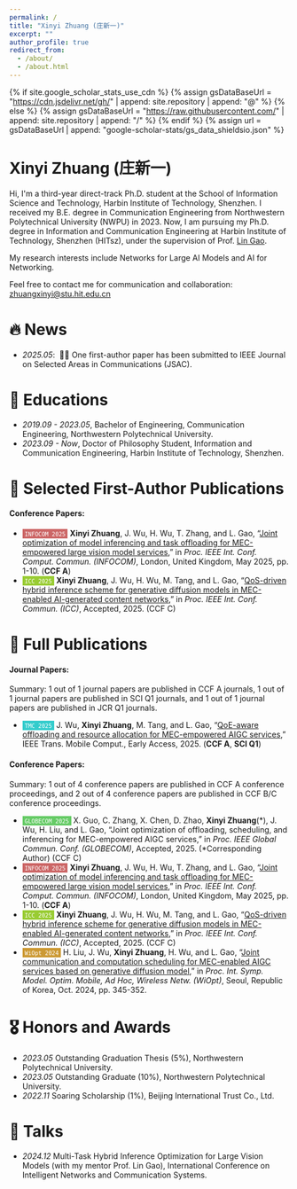 ```yaml
---
permalink: /
title: "Xinyi Zhuang (庄新一)"
excerpt: ""
author_profile: true
redirect_from: 
  - /about/
  - /about.html
---
```


{% if site.google_scholar_stats_use_cdn %}
{% assign gsDataBaseUrl = "https://cdn.jsdelivr.net/gh/" | append: site.repository | append: "@" %}
{% else %}
{% assign gsDataBaseUrl = "https://raw.githubusercontent.com/" | append: site.repository | append: "/" %}
{% endif %}
{% assign url = gsDataBaseUrl | append: "google-scholar-stats/gs_data_shieldsio.json" %}

<span class='anchor' id='about-me'></span>

# Xinyi Zhuang (庄新一)
Hi, I'm a third-year direct-track Ph.D. student at the School of Information Science and Technology, Harbin Institute of Technology, Shenzhen.
I received my B.E. degree in Communication Engineering from Northwestern Polytechnical University (NWPU) in 2023.
Now, I am pursuing my Ph.D. degree in Information and Communication Engineering at Harbin Institute of Technology, Shenzhen (HITsz), under the supervision of Prof. [Lin Gao](https://scholar.google.com/citations?user=41wcJi4AAAAJ&hl=en).

My research interests include Networks for Large AI Models and AI for Networking.

Feel free to contact me for communication and collaboration: <u>zhuangxinyi@stu.hit.edu.cn</u>

# 🔥 News
- *2025.05*: &nbsp;🎉🎉 One first-author paper has been submitted to IEEE Journal on Selected Areas in Communications (JSAC).


# 📖 Educations
- *2019.09 - 2023.05*, Bachelor of Engineering, Communication Engineering, Northwestern Polytechnical University.
- *2023.09 - Now*, Doctor of Philosophy Student, Information and Communication Engineering, Harbin Institute of Technology, Shenzhen.


# 📝 Selected First-Author Publications
#### Conference Papers:
- <span style="background-color: #cc6666; color: white; padding: 1px 4px; font-size: 12px;">``INFOCOM 2025``</span> **Xinyi Zhuang**, J. Wu, H. Wu, T. Zhang, and L. Gao, “[Joint optimization of model inferencing and task offloading for MEC-empowered large vision model services](https://ieeexplore.ieee.org/document/11044689),” in *Proc. IEEE Int. Conf. Comput. Commun. (INFOCOM)*, London, United Kingdom, May 2025, pp. 1-10. (**CCF A**)
- <span style="background-color: #99cc33; color: white; padding: 1px 4px; font-size: 12px;">``ICC 2025``</span> **Xinyi Zhuang**, J. Wu, H. Wu, M. Tang, and L. Gao, “[QoS-driven hybrid inference scheme for generative diffusion models in MEC-enabled AI-generated content networks](https://iimxinyi.github.io/Papers/ICC2025.pdf),” in *Proc. IEEE Int. Conf. Commun. (ICC)*, Accepted, 2025. (CCF C)


# 📄 Full Publications
#### Journal Papers:
Summary: 1 out of 1 journal papers are published in CCF A journals, 1 out of 1 journal papers are published in SCI Q1 journals, and 1 out of 1 journal papers are published in JCR Q1 journals.
- <span style="background-color: #33cccc; color: white; padding: 1px 4px; font-size: 12px;">``TMC 2025``</span> J. Wu, **Xinyi Zhuang**, M. Tang, and L. Gao, “[QoE-aware offloading and resource allocation for MEC-empowered AIGC services](https://ieeexplore.ieee.org/document/10972066),” IEEE Trans. Mobile Comput., Early Access, 2025. (**CCF A**, **SCI Q1**)

#### Conference Papers:
Summary: 1 out of 4 conference papers are published in CCF A conference proceedings, and 2 out of 4 conference papers are published in CCF B/C conference proceedings.
- <span style="background-color: #66cb66; color: white; padding: 1px 4px; font-size: 12px;">``GLOBECOM 2025``</span> X. Guo, C. Zhang, X. Chen, D. Zhao, **Xinyi Zhuang**(*), J. Wu, H. Liu, and L. Gao, “Joint optimization of offloading, scheduling, and inferencing for MEC-empowered AIGC services,” in *Proc. IEEE Global Commun. Conf. (GLOBECOM)*, Accepted, 2025. (*Corresponding Author) (CCF C)
- <span style="background-color: #cc6666; color: white; padding: 1px 4px; font-size: 12px;">``INFOCOM 2025``</span> **Xinyi Zhuang**, J. Wu, H. Wu, T. Zhang, and L. Gao, “[Joint optimization of model inferencing and task offloading for MEC-empowered large vision model services](https://ieeexplore.ieee.org/document/11044689),” in *Proc. IEEE Int. Conf. Comput. Commun. (INFOCOM)*, London, United Kingdom, May 2025, pp. 1-10. (**CCF A**)
- <span style="background-color: #99cc33; color: white; padding: 1px 4px; font-size: 12px;">``ICC 2025``</span> **Xinyi Zhuang**, J. Wu, H. Wu, M. Tang, and L. Gao, “[QoS-driven hybrid inference scheme for generative diffusion models in MEC-enabled AI-generated content networks](https://iimxinyi.github.io/Papers/ICC2025.pdf),” in *Proc. IEEE Int. Conf. Commun. (ICC)*, Accepted, 2025. (CCF C)
- <span style="background-color: #cc9933; color: white; padding: 1px 4px; font-size: 12px;">``WiOpt 2024``</span> H. Liu, J. Wu, **Xinyi Zhuang**, H. Wu, and L. Gao, “[Joint communication and computation scheduling for MEC-enabled AIGC services based on generative diffusion model](https://ieeexplore.ieee.org/document/10778362),” in *Proc. Int. Symp. Model. Optim. Mobile, Ad Hoc, Wireless Netw. (WiOpt)*, Seoul, Republic of Korea, Oct. 2024, pp. 345-352.


# 🎖 Honors and Awards
- *2023.05* Outstanding Graduation Thesis (5%), Northwestern Polytechnical University.
- *2023.05* Outstanding Graduate (10%), Northwestern Polytechnical University.
- *2022.11* Soaring Scholarship (1%), Beijing International Trust Co., Ltd.


# 💬 Talks
- *2024.12* Multi-Task Hybrid Inference Optimization for Large Vision Models (with my mentor Prof. Lin Gao), International Conference on Intelligent Networks and Communication Systems.

